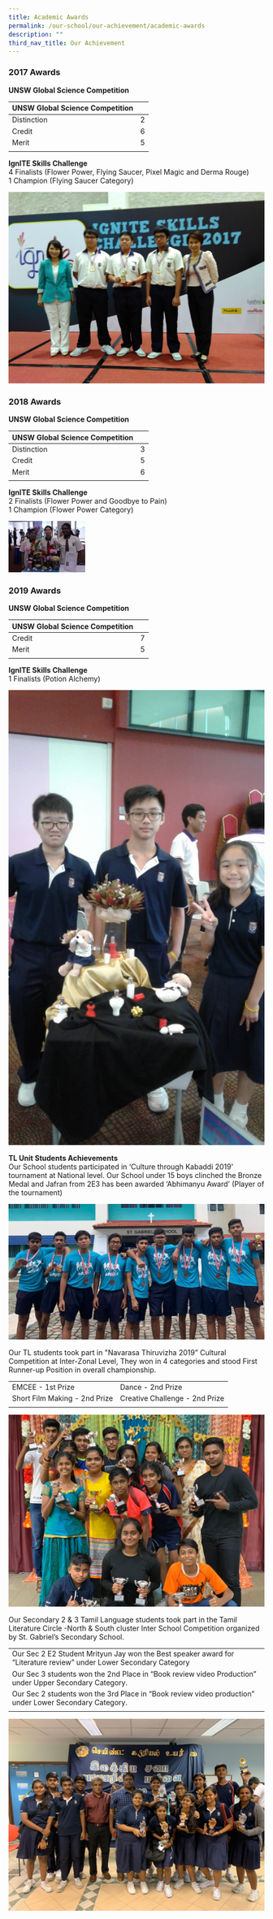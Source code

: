 ```yaml
---
title: Academic Awards
permalink: /our-school/our-achievement/academic-awards
description: ""
third_nav_title: Our Achievement
---
```

### 2017 Awards

**UNSW Global Science Competition** 

| UNSW Global Science Competition |  |
|---|---|
|Distinction | 2 |
| Credit | 6 |
| Merit | 5 |
| | | 

**IgnITE Skills Challenge** <br>
4 Finalists (Flower Power, Flying Saucer, Pixel Magic and Derma Rouge) <br> 
1 Champion (Flying Saucer Category)

![](/images/11.jpg)

### 2018 Awards

**UNSW Global Science Competition** 

| UNSW Global Science Competition |  |
|---|---|
|Distinction | 3 |
| Credit | 5 |
| Merit | 6 |
| | | 

**IgnITE Skills Challenge** <br>
2 Finalists (Flower Power and Goodbye to Pain) <br>
1 Champion (Flower Power Category)

<img src="/images/21.jpg" 
     style="width:30%">


### 2019 Awards

**UNSW Global Science Competition** 

| UNSW Global Science Competition |  |
|---|---|
| Credit | 7 |
| Merit | 5 |
| | | 

**IgnITE Skills Challenge** <br>
1 Finalists (Potion Alchemy)

![](/images/31.jpg)

**TL Unit Students Achievements** <br>
Our School students participated in ‘Culture through Kabaddi 2019' tournament at National level. Our School under 15 boys clinched the Bronze Medal and Jafran from 2E3 has been awarded ‘Abhimanyu Award’ (Player of the tournament)

![](/images/12.jpg)


Our TL students took part in "Navarasa Thiruvizha 2019” Cultural Competition at Inter-Zonal Level, They won in 4 categories and stood First Runner-up Position in overall championship.

| | |
|---|---|
| EMCEE - 1st Prize | Dance - 2nd Prize |
| Short Film Making - 2nd Prize | Creative Challenge - 2nd Prize |
| | |

![](/images/22.jpg)

Our Secondary 2 & 3 Tamil Language students took part in the Tamil Literature Circle -North & South cluster Inter School Competition organized by St. Gabriel’s Secondary School. 

| | 
|---|
| Our Sec 2 E2 Student Mrityun Jay won the Best speaker award for “Literature review” under Lower Secondary Category |
| Our Sec 3 students won the 2nd Place in “Book review video Production” under Upper Secondary Category. |
| Our Sec 2 students won the 3rd Place in “Book review video production” under Lower Secondary Category. |
| |

![](/images/33.jpg)